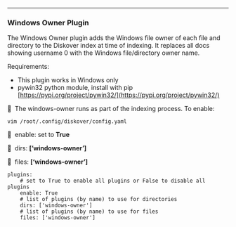 ___
### Windows Owner Plugin

The Windows Owner plugin adds the Windows file owner of each file and directory to the Diskover index at time of indexing. It replaces all docs showing username 0 with the Windows file/directory owner name.

Requirements:
* This plugin works in Windows only
* pywin32 python module, install with pip [https://pypi.org/project/pywin32/](https://pypi.org/project/pywin32/)


🔴 &nbsp;The windows-owner runs as part of the indexing process. To enable:
```
vim /root/.config/diskover/config.yaml
```

🔴 &nbsp;enable: set to **True**

🔴 &nbsp;dirs: **[‘windows-owner’]**

🔴 &nbsp;files: **[‘windows-owner’]**

```
plugins:
    # set to True to enable all plugins or False to disable all plugins
    enable: True
    # list of plugins (by name) to use for directories
    dirs: ['windows-owner']
    # list of plugins (by name) to use for files
    files: ['windows-owner']
```
